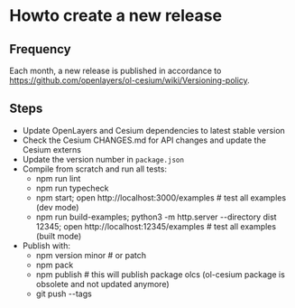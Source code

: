# Howto create a new release

## Frequency
Each month, a new release is published in accordance to https://github.com/openlayers/ol-cesium/wiki/Versioning-policy.

## Steps
- Update OpenLayers and Cesium dependencies to latest stable version
- Check the Cesium CHANGES.md for API changes and update the Cesium externs
- Update the version number in `package.json`
- Compile from scratch and run all tests:
  - npm run lint
  - npm run typecheck
  - npm start; open http://localhost:3000/examples # test all examples (dev mode)
  - npm run build-examples; python3 -m http.server --directory dist 12345; open http://localhost:12345/examples # test all examples (built mode)
- Publish with:
  - npm version minor # or patch
  - npm pack
  - npm publish # this will publish package olcs (ol-cesium package is obsolete and not updated anymore)
  - git push --tags
